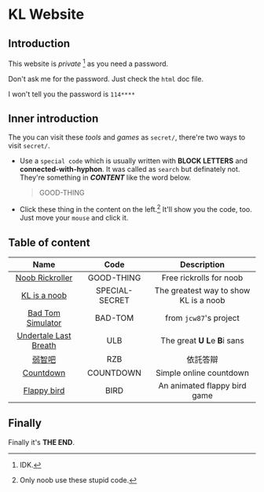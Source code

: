 # KL Website
## Introduction
This website is *private* [^WHY] as you need a password.

Don't ask me for the password. Just check the `html` doc file.

I won't tell you the password is `114****`

## Inner introduction

The you can visit these *tools* and *games* as `secret/`, there're two ways to visit `secret/`.

* Use a `special code` which is usually written with **BLOCK LETTERS** and **connected-with-hyphon**. It was called as `search` but definately not. They're something in ***CONTENT*** like the word below.
  > GOOD-THING
* Click these thing in the content on the left.[^YNOOB] It'll show you the code, too. Just move your `mouse` and click it.

## Table of content

| Name | Code | Description
| :--: | :--: | :---------:
| [Noob Rickroller](https://klpig.github.io/secrets/never_gonna_give_you_up.html) | GOOD-THING | Free rickrolls for noob
| [KL is a noob](https://klpig.github.io/secrets/secret_show.html) | SPECIAL-SECRET | The greatest way to show KL is a noob
| [Bad Tom Simulator](https://klpig.github.io/secrets/bad_tom.html) | BAD-TOM | from `jcw87`'s project
| [Undertale Last Breath](https://klpig.github.io/downloads/ulb.png) | ULB | The great **U** **L**e **B**i sans
| [弱智吧](https://klpig.github.io/secrets/rzb.html) | RZB | 依託答辯
| [Countdown](https://klpig.github.io/secrets/countdown.html) | COUNTDOWN | Simple online countdown
| [Flappy bird](https://klpig.github.io/secrets/flappy_bird/) | BIRD | An animated flappy bird game

## Finally

Finally it's **THE END**.

[^WHY]: IDK.
[^YNOOB]: Only noob use these stupid code.
